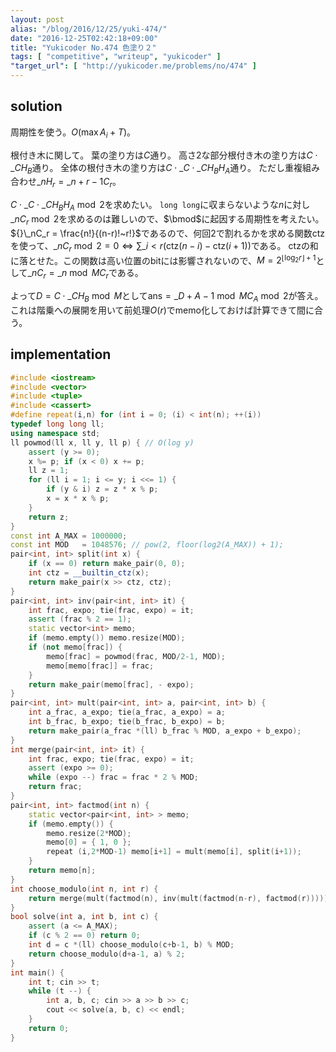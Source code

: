 ```yaml
---
layout: post
alias: "/blog/2016/12/25/yuki-474/"
date: "2016-12-25T02:42:18+09:00"
title: "Yukicoder No.474 色塗り２"
tags: [ "competitive", "writeup", "yukicoder" ]
"target_url": [ "http://yukicoder.me/problems/no/474" ]
---
```


## solution

周期性を使う。$O(\max A_i + T)$。

根付き木に関して。
葉の塗り方は$C$通り。
高さ$2$な部分根付き木の塗り方は$C \cdot {}\_CH_B$通り。
全体の根付き木の塗り方は$C \cdot {}\_{C \cdot {}\_CH_B}H_A$通り。
ただし重複組み合わせ${}\_nH_r = {}\_{n+r-1}C_r$。

$C \cdot {}\_{C \cdot {}\_CH_B}H_A \bmod 2$を求めたい。
`long long`に収まらないような$n$に対し${}\_nC_r \bmod 2$を求めるのは難しいので、$\bmod$に起因する周期性を考えたい。
${}\_nC_r = \frac{n!}{(n-r)!~r!}$であるので、何回$2$で割れるかを求める関数$\mathrm{ctz}$を使って、${}\_nC_r \bmod 2 = 0 \iff \sum\_{i \lt r} (\mathrm{ctz}(n-i) - \mathrm{ctz}(i+1))$である。
$\mathrm{ctz}$の和に落とせた。この関数は高い位置のbitには影響されないので、$M = 2^{\lfloor \log_2 r \rfloor + 1}$として${}\_nC_r = {}\_{n \bmod M}C_r$である。

よって$D = C \cdot {}\_CH_B \bmod M$として$\mathrm{ans} = {}\_{D+A-1 \bmod M}C_A \bmod 2$が答え。
これは階乗への展開を用いて前処理$O( r )$でmemo化しておけば計算できて間に合う。

## implementation

``` c++
#include <iostream>
#include <vector>
#include <tuple>
#include <cassert>
#define repeat(i,n) for (int i = 0; (i) < int(n); ++(i))
typedef long long ll;
using namespace std;
ll powmod(ll x, ll y, ll p) { // O(log y)
    assert (y >= 0);
    x %= p; if (x < 0) x += p;
    ll z = 1;
    for (ll i = 1; i <= y; i <<= 1) {
        if (y & i) z = z * x % p;
        x = x * x % p;
    }
    return z;
}
const int A_MAX = 1000000;
const int MOD   = 1048576; // pow(2, floor(log2(A_MAX)) + 1);
pair<int, int> split(int x) {
    if (x == 0) return make_pair(0, 0);
    int ctz = __builtin_ctz(x);
    return make_pair(x >> ctz, ctz);
}
pair<int, int> inv(pair<int, int> it) {
    int frac, expo; tie(frac, expo) = it;
    assert (frac % 2 == 1);
    static vector<int> memo;
    if (memo.empty()) memo.resize(MOD);
    if (not memo[frac]) {
        memo[frac] = powmod(frac, MOD/2-1, MOD);
        memo[memo[frac]] = frac;
    }
    return make_pair(memo[frac], - expo);
}
pair<int, int> mult(pair<int, int> a, pair<int, int> b) {
    int a_frac, a_expo; tie(a_frac, a_expo) = a;
    int b_frac, b_expo; tie(b_frac, b_expo) = b;
    return make_pair(a_frac *(ll) b_frac % MOD, a_expo + b_expo);
}
int merge(pair<int, int> it) {
    int frac, expo; tie(frac, expo) = it;
    assert (expo >= 0);
    while (expo --) frac = frac * 2 % MOD;
    return frac;
}
pair<int, int> factmod(int n) {
    static vector<pair<int, int> > memo;
    if (memo.empty()) {
        memo.resize(2*MOD);
        memo[0] = { 1, 0 };
        repeat (i,2*MOD-1) memo[i+1] = mult(memo[i], split(i+1));
    }
    return memo[n];
}
int choose_modulo(int n, int r) {
    return merge(mult(factmod(n), inv(mult(factmod(n-r), factmod(r)))));
}
bool solve(int a, int b, int c) {
    assert (a <= A_MAX);
    if (c % 2 == 0) return 0;
    int d = c *(ll) choose_modulo(c+b-1, b) % MOD;
    return choose_modulo(d+a-1, a) % 2;
}
int main() {
    int t; cin >> t;
    while (t --) {
        int a, b, c; cin >> a >> b >> c;
        cout << solve(a, b, c) << endl;
    }
    return 0;
}
```
